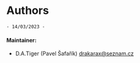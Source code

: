 # Authors
    - 14/03/2023 -
    
#### Maintainer:
- D.A.Tiger (Pavel Šafařík) <drakarax@seznam.cz>
    

